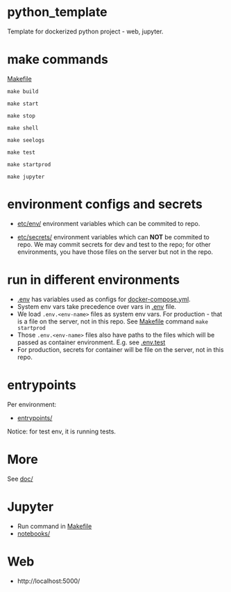 # python_template

Template for dockerized python project - web, jupyter.

# make commands

[Makefile](Makefile)

    make build
    
    make start
    
    make stop
    
    make shell
    
    make seelogs
    
    make test
    
    make startprod
    
    make jupyter

# environment configs and secrets

- [etc/env/](etc/env/)
environment variables which can be commited to repo.

- [etc/secrets/](etc/secrets/)
environment variables which can **NOT** be commited to repo. We may commit secrets for dev and test to the repo;
 for other environments, you have those files on the server but not in the repo.

# run in different environments

- [.env](.env) has variables used as configs for [docker-compose.yml](docker-compose.yml).
- System env vars take precedence over vars in [.env](.env) file.
- We load `.env.<env-name>` files as system env vars. For production - that is a file on the server, not in this repo.
 See [Makefile](Makefile) command `make startprod`
- Those `.env.<env-name>` files also have paths to the files which will be passed as container environment.
 E.g. see [.env.test](.env.test)
- For production, secrets for container will be file on the server, not in this repo.

# entrypoints

Per environment:

- [entrypoints/](entrypoints/)

Notice: for test env, it is running tests.

# More

See [doc/](doc/)

# Jupyter

- Run command in [Makefile](Makefile)
- [notebooks/](notebooks/)

# Web

- http://localhost:5000/
